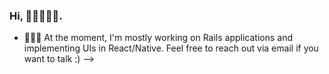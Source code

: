 ### Hi, 👋🏾👩🏾‍💻.


<!--**moyela/moyela** is a ✨ _special_ ✨ repository because its `README.md` (this file) appears on your GitHub profile.-->
- 👩🏾‍💻 At the moment, I'm mostly working on Rails applications and implementing UIs in React/Native. Feel free to reach out via email if you want to talk :)
-->

